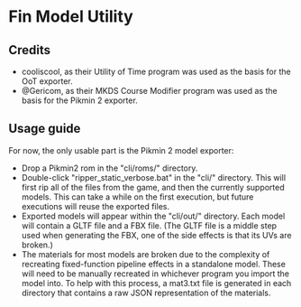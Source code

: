 # Fin Model Utility

## Credits

- cooliscool, as their Utility of Time program was used as the basis for the OoT exporter.
- @Gericom, as their MKDS Course Modifier program was used as the basis for the Pikmin 2 exporter.

## Usage guide

For now, the only usable part is the Pikmin 2 model exporter:
- Drop a Pikmin2 rom in the "cli/roms/" directory.
- Double-click "ripper_static_verbose.bat" in the "cli/" directory. This will first rip all of the files from the game, and then the currently supported models. This can take a while on the first execution, but future executions will reuse the exported files.
- Exported models will appear within the "cli/out/" directory. Each model will contain a GLTF file and a FBX file. (The GLTF file is a middle step used when generating the FBX, one of the side effects is that its UVs are broken.)
- The materials for most models are broken due to the complexity of recreating fixed-function pipeline effects in a standalone model. These will need to be manually recreated in whichever program you import the model into. To help with this process, a mat3.txt file is generated in each directory that contains a raw JSON representation of the materials.